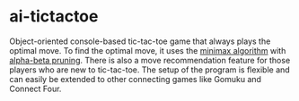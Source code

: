 # ai-tictactoe
Object-oriented console-based tic-tac-toe game that always plays the optimal move. To find the optimal move, it uses the [minimax algorithm](https://en.wikipedia.org/wiki/Minimax) with [alpha-beta pruning](https://en.wikipedia.org/wiki/Alpha%E2%80%93beta_pruning). There is also a move recommendation feature for those players who are new to tic-tac-toe. The setup of the program is flexible and can easily be extended to other connecting games like Gomuku and Connect Four.
